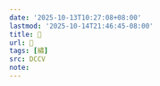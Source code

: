 ```yaml
---
date: '2025-10-13T10:27:08+08:00'
lastmod: '2025-10-14T21:46:45-08:00'
title: 􁋀
url: 􁋀
tags: [繡]
src: DCCV
note:
---
```

